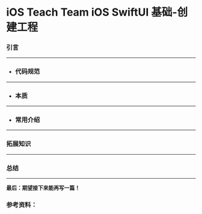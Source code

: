 # iOS Teach Team iOS SwiftUI 基础-创建工程

### 引言

---
* ### 代码规范

---
* ### 本质

---
* ### 常用介绍

---
### 拓展知识

---
### 总结


---
**最后：期望接下来能再写一篇！**

### 参考资料：
